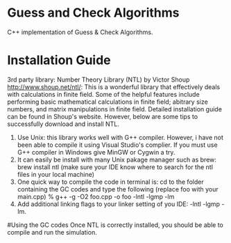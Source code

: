 # Guess and Check Algorithms 
C++ implementation of Guess &amp; Check Algorithms.
# Installation Guide
3rd party library:
Number Theory Library (NTL) by Victor Shoup http://www.shoup.net/ntl/:
This is a wonderful library that effectively deals with calculations in finite field.
Some of the helpful features include performing basic mathematical calculations in finite field; abitrary size numbers, and matrix manipulations in finite field. 
Detailed installation guide can be found in Shoup's website. However, below are some tips to successfully download and install NTL.
1. Use Unix: this library works well with G++ compiler. However, i have not been able to compile it using Visual Studio's complier. If you must use G++ compiler in Windows give MinGW or Cygwin a try.
2. It can easily be install with many Unix pakage manager such as brew: brew install ntl (make sure your IDE know where to search for the ntl files in your local machine)
3. One quick way to compile the code in terminal is:
cd to the folder containing the GC codes and type the following (replace foo with your main.cpp)
% g++ -g -O2 foo.cpp -o foo -lntl -lgmp -lm
4. Add additional linking flags to your linker setting of you IDE: -lntl -lgmp -lm.

#Using the GC codes
Once NTL is correctly installed, you should be able to compile and run the simulation.
